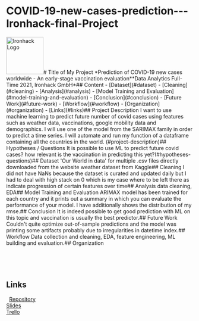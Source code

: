 # COVID-19-new-cases-prediction---Ironhack-final-Project

<img src="https://bit.ly/2VnXWr2" alt="Ironhack Logo" width="100"/>
​
# Title of My Project
*Prediction of COVID-19 new cases worldwide - An early-stage vaccination evaluation*
​
*Data Analytics Full-Time 2021, Ironhack GmbH*
​
## Content
- [Dataset](#dataset)
- [Cleaning](#cleaning)
- [Analysis](#analysis)
- [Model Training and Evaluation](#model-training-and-evaluation)
- [Conclusion](#conclusion)
- [Future Work](#future-work)
- [Workflow](#workflow)
- [Organization](#organization)
- [Links](#links)
​
## Project Description
I want to use machine learning to predict future number of covid cases using features such as weather data, vaccinations, google mobility data and demographics.
I will use one of the model from the SARIMAX family in order to predict a time series. I will automate and run my function of a dataframe containing all the countries in the world. (#project-description)
​
## Hypotheses / Questions
It is possible to use ML to predict future covid cases? how relevant is the vaccination in predicting this yet?(#hypotheses-questions)
​
## Dataset
'Our World in data' for multiple .csv files directly downloaded from the website
weather dataset from Kaggle
​
## Cleaning
I did not have NaNs because the dataset is curated and updated daily but I had to deal with high stack on 0 which is my case where to be left there as indicate progression of certain features over time
​
## Analysis
data cleaning,
EDA
​
## Model Training and Evaluation
ARIMAX model has been trained for each country and it prints out a summary in which you can evaluate the performance of your model. I have additionally shows the distribution of my rmse.
​
## Conclusion
It is indeed possible to get good prediction with ML on this topic and vaccination is usually the best predictor.
​
## Future Work
Couldn't quite optimize out-of-sample predictions and the model was printing some artifacts probably due to irregularities in datetime index.
​
## Workflow
Data collection and cleaning, EDA, feature engineering, ML building and evaluation.
​
## Organization

​

​
## Links

​
​
[Repository](https://github.com/)  
[Slides](https://slides.com/)  
[Trello](https://trello.com/en)  
